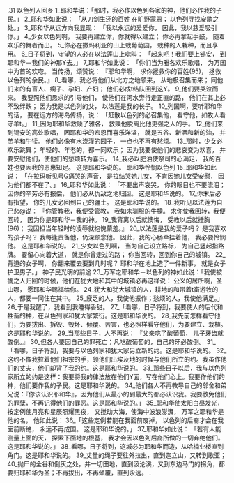 .31 
以色列人回乡 
1_耶和华说：「那时，我必作以色列各家的神，他们必作我的子民。」 2_耶和华如此说： 
「从刀剑生还的百姓 
在旷野蒙恩； 
以色列寻找安歇之处。」 
3_耶和华从远方向我显现： 
「我以永远的爱爱你， 
因此，我以慈爱吸引你。」 
4_少女以色列啊， 
我要再建立你，你就得以建立； 
你必再拿起手鼓， 
随着欢乐的舞者而出。 
5_你必在撒玛利亚的山上栽葡萄园， 
栽种的人栽种，而且享用。 
6_日子将到，守望的人必在以法莲山上唿叫： 
「起来吧！我们要上锡安， 
到耶和华－我们的神那Y去。」 
7_耶和华如此说： 
「你们当为雅各欢乐歌唱， 
为万国中为首的欢唿。 
当传扬，颂赞说： 
『耶和华啊， 
求你拯救你的百姓(95)， 
拯救以色列的余民。』 
8_看哪，我必将他们从北方之地领来， 
从地极召集而来； 
同他们来的有盲人、瘸子、孕妇、产妇； 
他们必成t结队回到这Y。 
9_他们要哭泣而来。 
我要照他们恳求的引导他们， 
使他们在河水旁行走正直的路， 
他们在其上必不致绊跌； 
因为我是以色列的父， 
以法莲是我的长子。 
10_列国啊，要听耶和华的话， 
要在远方的海岛传扬，说： 
「赶散以色列的必召集他， 
看守他，如牧人看守羊t。」 
11_因为耶和华救赎了雅各， 
救赎他脱离比他更强之人的手。 
12_他们来到锡安的高处歌唱， 
因耶和华的宏恩而喜乐洋溢， 
就是五谷、新酒和新的油， 
并羔羊和牛犊。 
他们必像有水浇灌的园子， 
一点也不再有愁烦。 
13_那时，少女必欢乐跳舞； 
年轻的、年老的，都一同欢乐； 
因为我要使他们的悲哀变为欢喜， 
并要安慰他们，使他们的愁烦转为喜乐。 
14_我必以肥油使祭司的心满足， 
我的百姓也要因我的恩惠知足。 
这是耶和华说的。 
耶和华怜悯以色列 
15_耶和华如此说： 
「在拉玛听见号G痛哭的声音， 
是拉结哭她儿女，不肯因她儿女受安慰， 
因为他们都不在了。」 
16_耶和华如此说： 
「不要出声哀哭， 
你的眼目也不要流泪； 
因你的辛劳必有报偿， 
他们必从仇敌之地归回。 
这是耶和华说的。 
17_你末后必有指望， 
你的儿女必回到自己的疆土。 
这是耶和华说的。 
18_我听见以法莲为自己悲@说： 
『你管教我，我便受管教， 
我如未驯服的牛犊。 
求你使我回转，我便回转， 
因为你是耶和华－我的神。 
19_我背离以后就懊悔， 
受教以后就捶胸(96)； 
我因担当年轻时的凌辱就抱愧蒙羞。』 
20_以法莲是我的爱子吗？ 
是我喜欢的孩子吗？ 
我每逢责备他，仍深顾念他。 
因此，我的心肠牵挂着他， 
我必要怜悯他。 
这是耶和华说的。 
21_少女以色列啊， 
当为自己设立路标， 
为自己竖起指路牌。 
要留心向着大道， 
就是你曾走过的路； 
你当回转，回到你自己的城镇。 
22_背道的女子啊， 
你翻来覆去要到几时呢？ 
耶和华在地上造了一件新事， 
就是女子护卫男子。」 
神子民光明的前途 
23_万军之耶和华－以色列的神如此说：「我使被掳之人归回的时候，他们在犹大地和其中的城镇必再这样说： 
公义的居所啊，圣山哪， 
愿耶和华赐福给你。 
24_犹大和犹大城镇的人，耕地的和带着t畜游牧的人，都要一同住在其中。 25_疲乏的人，我使他振作；愁烦的人，我使他满足。」 
26_于是我醒了，我看到我睡得香甜。 
27_「看哪，日子将到，我要使人的后代和牲畜的种，在以色列家和犹大家繁衍。这是耶和华说的。 28_我先前怎样看守他们，为要拔出、拆毁、毁坏、倾覆、苦害，也必照样看守他们，为要建立、栽植。这是耶和华说的。 29_当那些日子，人不再说： 
『父亲吃了酸葡萄， 
儿子牙齿就酸倒。』 
30_但各人要因自己的罪死亡；凡吃酸葡萄的，自己的牙必酸倒。 
31_「看哪，日子将到，我要与以色列家和犹大家另立新的约。这是耶和华说的。 32_这约不像我拉着他们祖宗的手，领他们出埃及地的时候与他们所立的约。我虽作他们的丈夫，他们却背了我的约。这是耶和华说的。 33_那些日子以后，我与以色列家所立的约是这样：我要将我的律法放在他们Y面，写在他们心上。我要作他们的神，他们要作我的子民。这是耶和华说的。 34_他们各人不再教导自己的邻舍和弟兄说：『你该认识耶和华』，因为他们从最小的到最大的都必认识我。我要赦免他们的罪孽，不再记得他们的罪恶。这是耶和华说的。」 
35_耶和华使太阳白昼发光， 
按定例使月亮和星辰照耀黑夜， 
又搅动大海，使海中波浪澎湃， 
万军之耶和华是他的名， 
他如此说： 
36_「这些定例若能在我面前废掉， 
以色列的后裔才会在我面前断绝， 
永远不再成国。 
这是耶和华说的。」 
37_耶和华如此说： 
「若有人能测量上面的天， 
探索下面地的根基， 
我才会因以色列后裔所做的一切弃绝他们。 
这是耶和华说的。」 
38_看哪，日子将到，这城必为耶和华而造，从哈楠业楼直到角门。这是耶和华说的。 39_丈量的绳子要往外拉出，直到迦立山，又转到歌亚； 40_抛尸的全谷和倒灰之处，并一切田地，直到汲沦溪，又到东边马门的拐角，都要归耶和华为圣；不再拔出，不再倾覆，直到永远。 
.